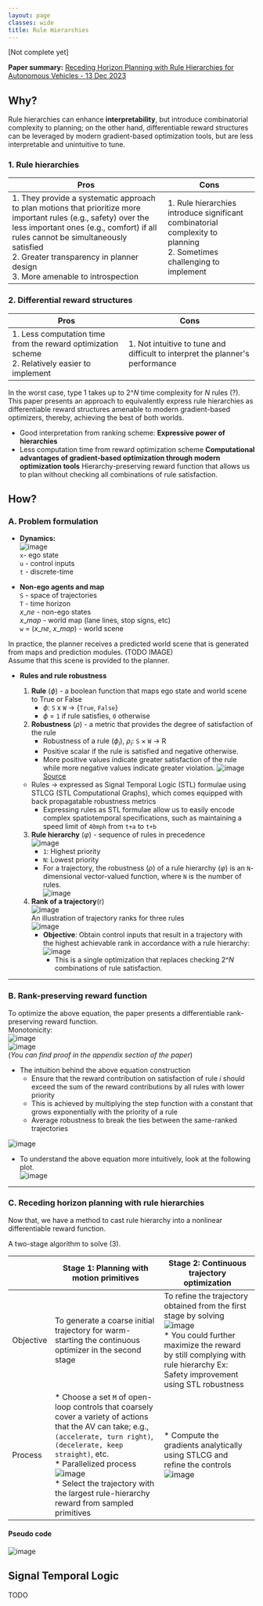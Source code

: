 ```yaml
---
layout: page
classes: wide
title: Rule Hierarchies
---
```

[Not complete yet]

**Paper summary:** [Receding Horizon Planning with Rule Hierarchies for Autonomous Vehicles - 13 Dec 2023](https://arxiv.org/pdf/2212.03323.pdf)

## Why?
Rule hierarchies can enhance **interpretability**, but introduce combinatorial complexity to planning; on the other hand, differentiable reward structures can be leveraged by modern gradient-based optimization tools, but are less interpretable and unintuitive to tune.

### 1. Rule hierarchies
| Pros | Cons |
|---|---|
| 1. They provide a systematic approach to plan motions that prioritize more important rules (e.g., safety) over the less important ones (e.g., comfort) if all rules cannot be simultaneously satisfied <br> 2. Greater transparency in planner design <br> 3. More amenable to introspection | 1. Rule hierarchies introduce significant combinatorial complexity to planning <br> 2. Sometimes challenging to implement |

### 2. Differential reward structures
| Pros | Cons |
|---|---|
| 1. Less computation time from the reward optimization scheme <br> 2. Relatively easier to implement | 1. Not intuitive to tune and difficult to interpret the planner's performance |

In the worst case, type 1 takes up to $2\^N$ time complexity for _N_ rules (?). This paper presents an approach to equivalently express rule hierarchies as differentiable reward structures amenable to modern gradient-based optimizers, thereby, achieving the best of both worlds. 
* Good interpretation from ranking scheme: **Expressive power of hierarchies**
* Less computation time from reward optimization scheme **Computational advantages of gradient-based optimization through modern optimization tools**
Hierarchy-preserving reward function that allows us to plan without checking all combinations of rule satisfaction.

## How?

### A. Problem formulation
* **Dynamics:** <br>
![image](https://github.com/sandeepreddybaddam/sandeepreddybaddam.github.io/assets/100727983/fcd81337-75e1-4946-89dd-095a2de6a6e8)<br>
`x`- ego state <br>
`u` - control inputs <br>
`t` - discrete-time <br>

* **Non-ego agents and map** <br>
`S` - space of trajectories <br>
`T` - time horizon <br>
$x\_{ne}$ - non-ego states <br>
$x\_{map}$ - world map (lane lines, stop signs, etc) <br>
`w` = ($x\_{ne}$, $x\_{map}$) - world scene

In practice, the planner receives a predicted world scene that is generated from maps and prediction modules. (TODO IMAGE) <br>
Assume that this scene is provided to the planner.

* **Rules and rule robustness**
    1. **Rule** ($\phi$) - a boolean function that maps ego state and world scene to True or False
        - $\phi$: `S` x `W` → {`True`, `False`}
        - $\phi$ = `1` if rule satisfies, `0` otherwise
    2. **Robustness** ($\rho$) - a metric that provides the degree of satisfaction of the rule
        - Robustness of a rule ($\phi_i$), $\rho_i$: `S` × `W` → R
        - Positive scalar if the rule is satisfied and negative otherwise.
        - More positive values indicate greater satisfaction of the rule while more negative values indicate greater violation.
  ![image](https://github.com/sandeepreddybaddam/sandeepreddybaddam.github.io/assets/100727983/6ab1e5ac-cfa9-4536-ba46-7bb2dcb0bff1)
[Source](https://youtu.be/hrjt6abUPDA)

    * Rules → expressed as Signal Temporal Logic (STL) formulae using STLCG (STL Computational Graphs), which comes equipped with back propagatable robustness metrics
        - Expressing rules as STL formulae allow us to easily encode complex spatiotemporal specifications, such as maintaining a speed limit of `40mph` from `t+a` to `t+b`
    3. **Rule hierarchy** ($\varphi$) - sequence of rules in precedence <br>
![image](https://github.com/sandeepreddybaddam/sandeepreddybaddam.github.io/assets/100727983/b3c1d8cf-e59a-4087-9c11-4fdede04a435)
        - `1`: Highest priority
        - `N`: Lowest priority <br>
        - For a trajectory, the robustness ($\rho$) of a rule hierarchy ($\varphi$) is an `N`-dimensional vector-valued function, where `N` is the number of rules. <br>
![image](https://github.com/sandeepreddybaddam/sandeepreddybaddam.github.io/assets/100727983/497e56cd-a89e-4f84-86b3-49dc89fac4eb) <br>
    4. **Rank of a trajectory**(r) <br>
![image](https://github.com/sandeepreddybaddam/sandeepreddybaddam.github.io/assets/100727983/b068d389-f084-453a-9e34-3179c528f7a7)<br>
An illustration of trajectory ranks for three rules <br>
![image](https://github.com/sandeepreddybaddam/sandeepreddybaddam.github.io/assets/100727983/fa8be243-b75b-4b0b-b448-2be27580810c)
        - **Objective**: Obtain control inputs that result in a trajectory with the highest achievable rank in accordance with a rule hierarchy: <br>
![image](https://github.com/sandeepreddybaddam/sandeepreddybaddam.github.io/assets/100727983/abbc4636-a4b2-4b85-bb6e-f9c506014c11)
            - This is a single optimization that replaces checking $2\^N$ combinations of rule satisfaction.

---

### B. Rank-preserving reward function
To optimize the above equation, the paper presents a differentiable rank-preserving reward function.<br>
Monotonicity:<br>
![image](https://github.com/sandeepreddybaddam/sandeepreddybaddam.github.io/assets/100727983/66d6dedd-44f1-4e56-b4ee-b7f0d92ebae6) <br>
![image](https://github.com/sandeepreddybaddam/sandeepreddybaddam.github.io/assets/100727983/384a9245-f074-4d64-906f-5401085283cb)<br>
(_You can find proof in the appendix section of the paper_)

- The intuition behind the above equation construction
  - Ensure that the reward contribution on satisfaction of rule _i_ should exceed the sum of the reward contributions by all rules with lower priority
  - This is achieved by multiplying the step function with a constant that grows exponentially with the priority of a rule
  - Average robustness to break the ties between the same-ranked trajectories

![image](https://github.com/sandeepreddybaddam/sandeepreddybaddam.github.io/assets/100727983/e9a12fc2-92a1-42e9-8423-77c6cf230855) <br>
  - To understand the above equation more intuitively, look at the following plot.<br>
![image](https://github.com/sandeepreddybaddam/sandeepreddybaddam.github.io/assets/100727983/af93c36d-f7a7-479d-8cce-1f46f17e5611)

---

### C. Receding horizon planning with rule hierarchies
Now that, we have a method to cast rule hierarchy into a nonlinear differentiable reward function.

A two-stage algorithm to solve (3).

| | Stage 1: Planning with motion primitives | Stage 2: Continuous trajectory optimization|
|---|---|---|
| Objective | To generate a coarse initial trajectory for warm-starting the continuous optimizer in the second stage | To refine the trajectory obtained from the first stage by solving <br> ![image](https://github.com/sandeepreddybaddam/sandeepreddybaddam.github.io/assets/100727983/9f29c613-c541-4dc2-beb2-394e7123d911) <br> * You could further maximize the reward by still complying with rule hierarchy Ex: Safety improvement using STL robustness |
| Process | * Choose a set `M` of open-loop controls that coarsely cover a variety of actions that the AV can take; e.g., `(accelerate, turn right)`, `(decelerate, keep straight)`, etc. <br> * Parallelized process <br> ![image](https://github.com/sandeepreddybaddam/sandeepreddybaddam.github.io/assets/100727983/84678b3b-6f2a-4d92-899a-30fc9b040a51) <br> * Select the trajectory with the largest rule-hierarchy reward from sampled primitives | * Compute the gradients analytically using STLCG and refine the controls <br> ![image](https://github.com/sandeepreddybaddam/sandeepreddybaddam.github.io/assets/100727983/f24356dd-b909-4747-a873-2e5048717b10) |

#### Pseudo code
![image](https://github.com/sandeepreddybaddam/sandeepreddybaddam.github.io/assets/100727983/ff8b5516-4705-46e4-b1ea-fbbc0caee692)

## Signal Temporal Logic
TODO























